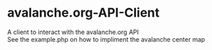 # avalanche.org-API-Client
A client to interact with the avalanche.org API <br>
See the example.php on how to impliment the avalanche center map
